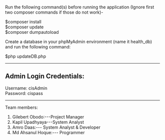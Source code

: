 
Run the following command(s) before running the application (Ignore first two composer commands if those do not work)-

$composer install \
$composer update \
$composer dumpautoload



Create a database in your phpMyAdmin environment (name it health_db) and run the following command:

$php updateDB.php

------------------------

Admin Login Credentials:
------------------------
Username: cisAdmin\
Password: cispass

-----------------------------------------------------------
Team members:
1. Gilebert Obodo:---Project Manager
2. Kapil Upadhyaya---System Analyst
3. Amro Daas:--- System Analyst & Developer
4. Md Ahsanul Hoque:--- Programmer

